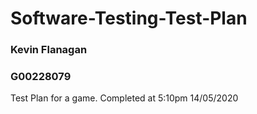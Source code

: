 # Software-Testing-Test-Plan

### Kevin Flanagan
### G00228079

Test Plan for a game.
Completed at 5:10pm 14/05/2020
